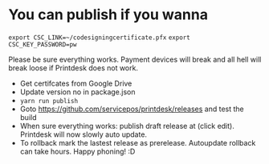 # You can publish if you wanna
`export CSC_LINK=~/codesigningcertificate.pfx`
`export CSC_KEY_PASSWORD=pw`

Please be sure everything works. Payment devices will break and all hell will break loose if Printdesk does not work.

- Get certifcates from Google Drive
- Update version no in package.json
- `yarn run publish`
- Goto https://github.com/servicepos/printdesk/releases and test the build
- When sure everything works: publish draft release at (click edit). Printdesk will now slowly auto update.
- To rollback mark the lastest release as prerelease. Autoupdate rollback can take hours. Happy phoning! :D 